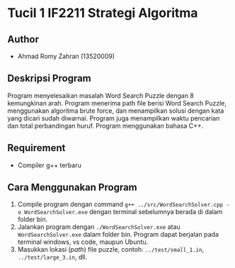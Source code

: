 # Tucil 1 IF2211 Strategi Algoritma

## Author
* Ahmad Romy Zahran (13520009)

## Deskripsi Program
Program menyelesaikan masalah Word Search Puzzle dengan 8 kemungkinan arah. Program menerima path file berisi Word Search Puzzle, menggunakan algoritma brute force, dan menampilkan solusi dengan kata yang dicari sudah diwarnai. Program juga menampilkan waktu pencarian dan total perbandingan huruf. Program menggunakan bahasa C++.

## Requirement
* Compiler g++ terbaru

## Cara Menggunakan Program
1. Compile program dengan command `g++ ../src/WordSearchSolver.cpp -o WordSearchSolver.exe` dengan terminal sebelumnya berada di dalam folder bin.
2. Jalankan program dengan `./WordSearchSolver.exe` atau `WordSearchSolver.exe` dalam folder bin. Program dapat berjalan pada terminal windows, vs code, maupun Ubuntu.
3. Masukkan lokasi (_path_) file puzzle, contoh: `../test/small_1.in`, `../test/large_3.in`, dll.  
